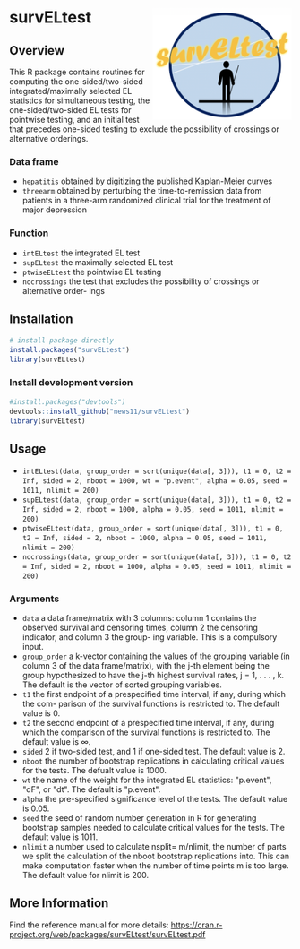 # survELtest  <img src='man/figures/survELtest_Logo.png' align="right" height="200" />

## Overview

This R package contains routines for computing the one-sided/two-sided integrated/maximally selected EL statistics for simultaneous testing, the one-sided/two-sided EL tests for pointwise testing, and an initial test that precedes one-sided testing to exclude the possibility of crossings or alternative orderings.
### Data frame
- `hepatitis` obtained by digitizing the published Kaplan-Meier curves
- `threearm` obtained by perturbing the time-to-remission data from patients in a three-arm randomized clinical trial for	 			the treatment of major depression
### Function
- `intELtest` the integrated EL test
- `supELtest` the maximally selected EL test
- `ptwiseELtest` the pointwise EL testing
- `nocrossings` the test that excludes the possibility of crossings or alternative order- ings
		
## Installation
``` r
# install package directly 
install.packages("survELtest")
library(survELtest)
```
### Install development version
``` r
#install.packages("devtools")
devtools::install_github("news11/survELtest")
library(survELtest)
```

## Usage
- `intELtest(data, group_order = sort(unique(data[, 3])), t1 = 0, t2 = Inf, sided = 2, nboot = 1000, wt = "p.event",
alpha = 0.05, seed = 1011, nlimit = 200)`
- `supELtest(data, group_order = sort(unique(data[, 3])), t1 = 0, t2 = Inf, sided = 2, nboot = 1000, alpha = 0.05, seed = 1011, nlimit = 200)`
- `ptwiseELtest(data, group_order = sort(unique(data[, 3])), t1 = 0, t2 = Inf, sided = 2, nboot = 1000, alpha = 0.05, seed = 1011, nlimit = 200)`
- `nocrossings(data, group_order = sort(unique(data[, 3])), t1 = 0, t2 = Inf, sided = 2, nboot = 1000, alpha = 0.05, seed = 1011, nlimit = 200)`
### Arguments
- `data` a data frame/matrix with 3 columns: column 1 contains the observed survival and censoring times, column 2 the censoring indicator, and column 3 the group- ing variable. This is a compulsory input.
- `group_order` a k-vector containing the values of the grouping variable (in column 3 of the data frame/matrix), with the j-th element being the group hypothesized to have the j-th highest survival rates, j = 1, . . . , k. The default is the vector of sorted grouping variables.
- `t1` the first endpoint of a prespecified time interval, if any, during which the com- parison of the survival functions is restricted to. The default value is 0.
- `t2` the second endpoint of a prespecified time interval, if any, during which the comparison of the survival functions is restricted to. The default value is ∞.
- `sided` 2 if two-sided test, and 1 if one-sided test. The default value is 2.
- `nboot` the number of bootstrap replications in calculating critical values for the tests.
The defualt value is 1000.
- `wt` the name of the weight for the integrated EL statistics: "p.event", "dF", or
"dt". The default is "p.event".
- `alpha` the pre-specified significance level of the tests. The default value is 0.05.
- `seed` the seed of random number generation in R for generating bootstrap samples needed to calculate critical values for the tests. The default value is 1011.
- `nlimit` a number used to calculate nsplit= m/nlimit, the number of parts we split the calculation of the nboot bootstrap replications into. This can make computation faster when the number of time points m is too large. The default value for nlimit is 200.

## More Information
Find the reference manual for more details: https://cran.r-project.org/web/packages/survELtest/survELtest.pdf


